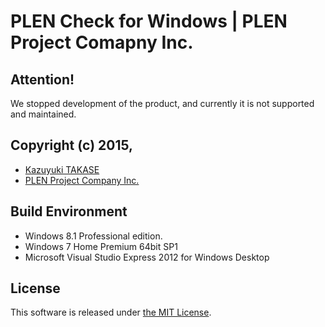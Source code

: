 PLEN Check for Windows | PLEN Project Comapny Inc.
===============================================================================

## Attention!
We stopped development of the product, and currently it is not supported and maintained.

## Copyright (c) 2015,
- [Kazuyuki TAKASE](https://github.com/Guvalif)
- [PLEN Project Company Inc.](http://plen.jp)

## Build Environment
- Windows 8.1 Professional edition.
- Windows 7 Home Premium 64bit SP1
- Microsoft Visual Studio Express 2012 for Windows Desktop

## License
This software is released under [the MIT License](http://opensource.org/licenses/mit-license.php).